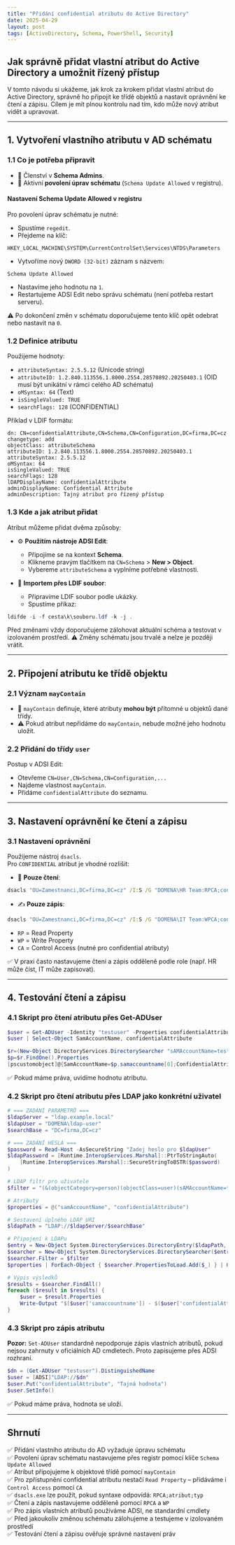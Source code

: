 ```yaml
---
title: "Přidání confidential atributu do Active Directory"
date: 2025-04-29
layout: post
tags: [ActiveDirectory, Schema, PowerShell, Security]
---
```


## Jak správně přidat vlastní atribut do Active Directory a umožnit řízený přístup

V tomto návodu si ukážeme, jak krok za krokem přidat vlastní atribut do Active Directory, správně ho připojit ke třídě objektů a nastavit oprávnění ke čtení a zápisu. Cílem je mít plnou kontrolu nad tím, kdo může nový atribut vidět a upravovat.

---

## 1. Vytvoření vlastního atributu v AD schématu

### 1.1 Co je potřeba připravit
- 📌 Členství v **Schema Admins**.
- 📌 Aktivní **povolení úprav schématu** (`Schema Update Allowed` v registru).

#### Nastavení Schema Update Allowed v registru
Pro povolení úprav schématu je nutné:

- Spustíme `regedit`.
- Přejdeme na klíč:

```
HKEY_LOCAL_MACHINE\SYSTEM\CurrentControlSet\Services\NTDS\Parameters
```

- Vytvoříme nový `DWORD (32-bit)` záznam s názvem:

```
Schema Update Allowed
```

- Nastavíme jeho hodnotu na `1`.
- Restartujeme ADSI Edit nebo správu schématu (není potřeba restart serveru).

⚠ Po dokončení změn v schématu doporučujeme tento klíč opět odebrat nebo nastavit na `0`.

### 1.2 Definice atributu
Použijeme hodnoty:
- `attributeSyntax: 2.5.5.12` (Unicode string)
- `attributeID: 1.2.840.113556.1.8000.2554.28570892.20250403.1` (OID musí být unikátní v rámci celého AD schématu)
- `oMSyntax: 64` (Text)
- `isSingleValued: TRUE`
- `searchFlags: 128` (CONFIDENTIAL)

Příklad v LDIF formátu:

```ldif
dn: CN=confidentialAttribute,CN=Schema,CN=Configuration,DC=firma,DC=cz
changetype: add
objectClass: attributeSchema
attributeID: 1.2.840.113556.1.8000.2554.28570892.20250403.1
attributeSyntax: 2.5.5.12
oMSyntax: 64
isSingleValued: TRUE
searchFlags: 128
lDAPDisplayName: confidentialAttribute
adminDisplayName: Confidential Attribute
adminDescription: Tajný atribut pro řízený přístup
```

### 1.3 Kde a jak atribut přidat
Atribut můžeme přidat dvěma způsoby:

- ⚙ **Použitím nástroje ADSI Edit**:
  - Připojíme se na kontext **Schema**.
  - Klikneme pravým tlačítkem na `CN=Schema` > **New > Object**.
  - Vybereme `attributeSchema` a vyplníme potřebné vlastnosti.

- 📄 **Importem přes LDIF soubor**:
  - Připravíme LDIF soubor podle ukázky.
  - Spustíme příkaz:

```powershell
ldifde -i -f cesta\k\souboru.ldf -k -j .
```

Před změnami vždy doporučujeme zálohovat aktuální schéma a testovat v izolovaném prostředí. ⚠ Změny schématu jsou trvalé a nelze je později vrátit.

---

## 2. Připojení atributu ke třídě objektu

### 2.1 Význam `mayContain`
- 📌 `mayContain` definuje, které atributy **mohou být** přítomné u objektů dané třídy.
- ⚠ Pokud atribut nepřidáme do `mayContain`, nebude možné jeho hodnotu uložit.

### 2.2 Přidání do třídy `user`
Postup v ADSI Edit:
- Otevřeme `CN=User,CN=Schema,CN=Configuration,...`
- Najdeme vlastnost `mayContain`.
- Přidáme `confidentialAttribute` do seznamu.

---

## 3. Nastavení oprávnění ke čtení a zápisu

### 3.1 Nastavení oprávnění
Použijeme nástroj `dsacls`.  
Pro `CONFIDENTIAL` atribut je vhodné rozlišit:

- 📖 **Pouze čtení**:

```cmd
dsacls "OU=Zamestnanci,DC=firma,DC=cz" /I:S /G "DOMENA\HR Team:RPCA;confidentialAttribute;user"
```

- ✍️ **Pouze zápis**:

```cmd
dsacls "OU=Zamestnanci,DC=firma,DC=cz" /I:S /G "DOMENA\IT Team:WPCA;confidentialAttribute;user"
```

- `RP` = Read Property
- `WP` = Write Property
- `CA` = Control Access (nutné pro confidential atributy)

✅ V praxi často nastavujeme čtení a zápis odděleně podle role (např. HR může číst, IT může zapisovat).

---

## 4. Testování čtení a zápisu

### 4.1 Skript pro čtení atributu přes Get-ADUser

```powershell
$user = Get-ADUser -Identity "testuser" -Properties confidentialAttribute
$user | Select-Object SamAccountName, confidentialAttribute

$r=(New-Object DirectoryServices.DirectorySearcher "sAMAccountName=testuser");$r.PropertiesToLoad.Add("confidentialAttribute")|Out-Null
$p=$r.FindOne().Properties
[pscustomobject]@{SamAccountName=$p.samaccountname[0];ConfidentialAttribute=$p.confidentialattribute[0]}
```

✅ Pokud máme práva, uvidíme hodnotu atributu.

### 4.2 Skript pro čtení atributu přes LDAP jako konkrétní uživatel

```powershell
# === ZADÁNÍ PARAMETRŮ ===
$ldapServer = "ldap.example.local"
$ldapUser = "DOMENA\ldap-user"
$searchBase = "DC=firma,DC=cz"

# === ZADÁNÍ HESLA ===
$password = Read-Host -AsSecureString "Zadej heslo pro $ldapUser"
$ldapPassword = [Runtime.InteropServices.Marshal]::PtrToStringAuto(
    [Runtime.InteropServices.Marshal]::SecureStringToBSTR($password)
)

# LDAP filtr pro uživatele
$filter = "(&(objectCategory=person)(objectClass=user)(sAMAccountName=testuser))"

# Atributy
$properties = @("samAccountName", "confidentialAttribute")

# Sestavení úplného LDAP URI
$ldapPath = "LDAP://$ldapServer/$searchBase"

# Připojení k LDAPu
$entry = New-Object System.DirectoryServices.DirectoryEntry($ldapPath, $ldapUser, $ldapPassword)
$searcher = New-Object System.DirectoryServices.DirectorySearcher($entry)
$searcher.Filter = $filter
$properties | ForEach-Object { $searcher.PropertiesToLoad.Add($_) } | Out-Null

# Výpis výsledků
$results = $searcher.FindAll()
foreach ($result in $results) {
    $user = $result.Properties
    Write-Output "$($user['samaccountname']) - $($user['confidentialAttribute'])"
}
```

### 4.3 Skript pro zápis atributu

**Pozor:** `Set-ADUser` standardně nepodporuje zápis vlastních atributů, pokud nejsou zahrnuty v oficiálních AD cmdletech. Proto zapisujeme přes ADSI rozhraní.

```powershell
$dn = (Get-ADUser "testuser").DistinguishedName
$user = [ADSI]"LDAP://$dn"
$user.Put("confidentialAttribute", "Tajná hodnota")
$user.SetInfo()
```

✅ Pokud máme práva, hodnota se uloží.

---

## Shrnutí

✅ Přidání vlastního atributu do AD vyžaduje úpravu schématu  
✅ Povolení úprav schématu nastavujeme přes registr pomocí klíče `Schema Update Allowed`    
✅ Atribut připojujeme k objektové třídě pomocí `mayContain`  
✅ Pro zpřístupnění confidential atributu nestačí `Read Property` – přidáváme i `Control Access` pomocí `CA`    
✅ `dsacls.exe` lze použít, pokud syntaxe odpovídá: `RPCA;atribut;typ`    
✅ Čtení a zápis nastavujeme odděleně pomocí `RPCA` a `WP`  
✅ Pro zápis vlastních atributů používáme ADSI, ne standardní cmdlety  
✅ Před jakoukoliv změnou schématu zálohujeme a testujeme v izolovaném prostředí    
✅ Testování čtení a zápisu ověřuje správné nastavení práv  

